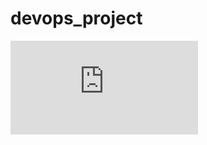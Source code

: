 # devops_project

![GitHub Workflow Status](https://img.shields.io/github/workflow/status/Anoshor/devops_project/node.js?label=build)
